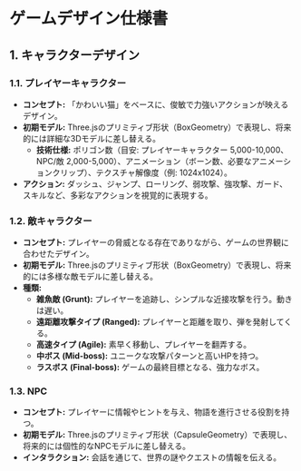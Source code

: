 # ゲームデザイン仕様書

## 1. キャラクターデザイン

### 1.1. プレイヤーキャラクター

- **コンセプト:** 「かわいい猫」をベースに、俊敏で力強いアクションが映えるデザイン。
- **初期モデル:** Three.jsのプリミティブ形状（BoxGeometry）で表現し、将来的には詳細な3Dモデルに差し替える。
  - **技術仕様:** ポリゴン数（目安: プレイヤーキャラクター 5,000-10,000、NPC/敵 2,000-5,000）、アニメーション（ボーン数、必要なアニメーションクリップ）、テクスチャ解像度（例: 1024x1024）。
- **アクション:** ダッシュ、ジャンプ、ローリング、弱攻撃、強攻撃、ガード、スキルなど、多彩なアクションを視覚的に表現する。

### 1.2. 敵キャラクター

- **コンセプト:** プレイヤーの脅威となる存在でありながら、ゲームの世界観に合わせたデザイン。
- **初期モデル:** Three.jsのプリミティブ形状（BoxGeometry）で表現し、将来的には多様な敵モデルに差し替える。
- **種類:**
  - **雑魚敵 (Grunt):** プレイヤーを追跡し、シンプルな近接攻撃を行う。動きは遅い。
  - **遠距離攻撃タイプ (Ranged):** プレイヤーと距離を取り、弾を発射してくる。
  - **高速タイプ (Agile):** 素早く移動し、プレイヤーを翻弄する。
  - **中ボス (Mid-boss):** ユニークな攻撃パターンと高いHPを持つ。
  - **ラスボス (Final-boss):** ゲームの最終目標となる、強力なボス。

### 1.3. NPC

- **コンセプト:** プレイヤーに情報やヒントを与え、物語を進行させる役割を持つ。
- **初期モデル:** Three.jsのプリミティブ形状（CapsuleGeometry）で表現し、将来的には個性的なNPCモデルに差し替える。
- **インタラクション:** 会話を通じて、世界の謎やクエストの情報を伝える。
